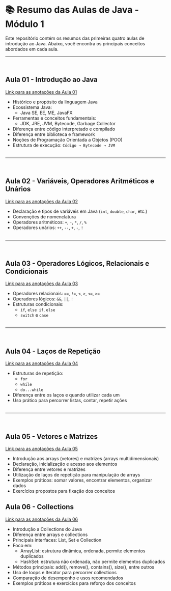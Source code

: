 # 📚 Resumo das Aulas de Java - Módulo 1

Este repositório contém os resumos das primeiras quatro aulas de introdução ao Java. Abaixo, você encontra os principais conceitos abordados em cada aula.


---
</br>

## Aula 01 - Introdução ao Java
[Link para as anotações da Aula 01](https://github.com/renatangr/Generation_Aulas/tree/main/aula_01)
- Histórico e propósito da linguagem Java
- Ecossistema Java:
  - Java SE, EE, ME, JavaFX
- Ferramentas e conceitos fundamentais:
  - JDK, JRE, JVM, Bytecode, Garbage Collector
- Diferença entre código interpretado e compilado
- Diferença entre biblioteca e framework
- Noções de Programação Orientada a Objetos (POO)
- Estrutura de execução: `Código → Bytecode → JVM`
</br></br>
---
</br>

## Aula 02 - Variáveis, Operadores Aritméticos e Unários
[Link para as anotações da Aula 02](https://github.com/renatangr/Generation_Aulas/tree/main/aula_02)
- Declaração e tipos de variáveis em Java (`int`, `double`, `char`, etc.)
- Convenções de nomenclatura
- Operadores aritméticos: `+`, `-`, `*`, `/`, `%`
- Operadores unários: `++`, `--`, `+`, `-`, `!`
</br></br>
---
</br>

## Aula 03 - Operadores Lógicos, Relacionais e Condicionais
[Link para as anotações da Aula 03](https://github.com/renatangr/Generation_Aulas/tree/main/aula_03)
- Operadores relacionais: `==`, `!=`, `<`, `>`, `<=`, `>=`
- Operadores lógicos: `&&`, `||`, `!`
- Estruturas condicionais:
  - `if`, `else if`, `else`
  - `switch` e `case`
</br> </br>
---
</br>

## Aula 04 - Laços de Repetição
[Link para as anotações da Aula 04](https://github.com/renatangr/Generation_Aulas/tree/main/aula_04)
- Estruturas de repetição:
  - `for`
  - `while`
  - `do...while`
- Diferença entre os laços e quando utilizar cada um
- Uso prático para percorrer listas, contar, repetir ações
</br></br>
---
</br>

## Aula 05 - Vetores e Matrizes
[Link para as anotações da Aula 05](https://github.com/renatangr/Generation_Aulas/tree/main/aula_05)
- Introdução aos arrays (vetores) e matrizes (arrays multidimensionais)
- Declaração, inicialização e acesso aos elementos
- Diferença entre vetores e matrizes
- Utilização de laços de repetição para manipulação de arrays
- Exemplos práticos: somar valores, encontrar elementos, organizar dados
- Exercícios propostos para fixação dos conceitos

## Aula 06 - Collections
[Link para as anotações da Aula 06](https://github.com/renatangr/Generation_Aulas/tree/main/aula_06)
- Introdução a Collections do Java
- Diferença entre arrays e collections
- Principais interfaces: List, Set e Collection
- Foco em:
  - ArrayList: estrutura dinâmica, ordenada, permite elementos duplicados
  - HashSet: estrutura não ordenada, não permite elementos duplicados
- Métodos principais: add(), remove(), contains(), size(), entre outros
- Uso de loops e Iterator para percorrer collections
- Comparação de desempenho e usos recomendados
- Exemplos práticos e exercícios para reforço dos conceitos


